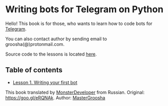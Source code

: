 # Writing bots for Telegram on Python

Hello! This book is for those, who wants to learn how to code bots for [Telegram](https://telegram.org/).

You can also contact author by sending email to groosha(@)protonmail.com.

Source code to the lessons is located [here](https://github.com/MasterGroosha/telegram-tutorial).

## Table of contents
* [Lesson 1. Writing your first bot](https://gitbook.com)

This book translated by [MonsterDeveloper](https://github.com/MonsterDeveloper) from Russian. Original: https://goo.gl/eRQNAk. Author: [MasterGroosha](https://github.com/MasterGroosha)



